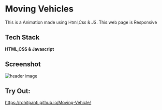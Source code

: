 
# Moving Vehicles
This is a Animation made using Html,Css &  JS.
This web page is Responsive


## Tech Stack

**HTML,CSS & Javascript** 



## Screenshot



![header image](https://raw.github.com/Rohitpanti/Moving-Vehicle/master/View.png)



## Try Out:

https://rohitpanti.github.io/Moving-Vehicle/
